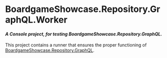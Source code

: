 ﻿# BoardgameShowcase.Repository.GraphQL.Worker

#### _A Console project, for testing BoardgameShowcase.Repository.GraphQL._

This project contains a runner that ensures the proper functioning of
[BoardgameShowcase.Repository.GraphQL](../BoardgameShowcase.Repository.GraphQL/README.md).